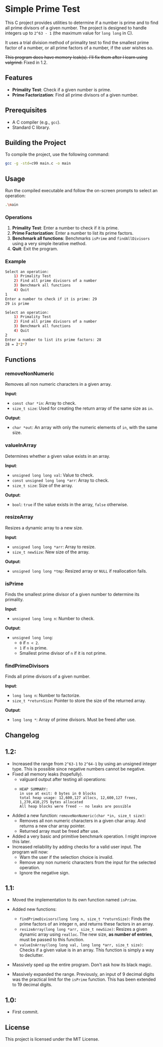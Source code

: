 # Simple Prime Test

This C project provides utilities to determine if a number is prime and to find all prime divisors of a given number.
The project is designed to handle integers up to `2^63 - 1` (the maximum value for `long long` in C).

It uses a trial division method of primality test to find the smallest prime factor of a number, or all prime factors of
a number, if the user wishes so.

~~This program does have memory leak(s). I'll fix them after I learn using valgrind.~~ Fixed in 1.2.

## Features

- **Primality Test**: Check if a given number is prime.
- **Prime Factorization**: Find all prime divisors of a given number.

## Prerequisites

- A C compiler (e.g., `gcc`).
- Standard C library.

## Building the Project

To compile the project, use the following command:

```sh
gcc -g -std=c99 main.c -o main
```

## Usage

Run the compiled executable and follow the on-screen prompts to select an operation:

```sh
.\main
```

### Operations

1. **Primality Test**: Enter a number to check if it is prime.
2. **Prime Factorization**: Enter a number to list its prime factors.
3. **Benchmark all functions**: Benchmarks `isPrime` and `findAllDivisors` using a very simple iterative method.
4. **Quit**: Exit the program.

### Example

```sh
Select an operation:
    1) Primality Test
    2) Find all prime divisors of a number
    3) Benchmark all functions
    4) Quit
1
Enter a number to check if it is prime: 29
29 is prime
```

```sh
Select an operation:
    1) Primality Test
    2) Find all prime divisors of a number
    3) Benchmark all functions
    4) Quit
2
Enter a number to list its prime factors: 28
28 = 2*2*7
```

## Functions

### removeNonNumeric

Removes all non numeric characters in a given array.

**Input**:

- `const char *in`: Array to check.
- `size_t size`: Used for creating the return array of the same size as `in`.

**Output**:

- `char *out`: An array with only the numeric elements of `in`, with the same size.

### valueInArray

Determines whether a given value exists in an array.

**Input**:

- `unsigned long long val`: Value to check.
- `const unsigned long long *arr`: Array to check.
- `size_t size`: Size of the array.

**Output**:

- `bool`: `true` if the value exists in the array, `false` otherwise.

### resizeArray

Resizes a dynamic array to a new size.

**Input**:

- `unsigned long long *arr`: Array to resize.
- `size_t newSize`: New size of the array.

**Output**:

- `unsigned long long *tmp`: Resized array or `NULL` if reallocation fails.

### isPrime

Finds the smallest prime divisor of a given number to determine its primality.

**Input**:

- `unsigned long long n`: Number to check.

**Output**:

- `unsigned long long`:
	- `0` if `n < 2`.
	- `1` if `n` is prime.
	- Smallest prime divisor of `n` if it is not prime.

### findPrimeDivisors

Finds all prime divisors of a given number.

**Input**:

- `long long n`: Number to factorize.
- `size_t *returnSize`: Pointer to store the size of the returned array.

**Output**:

- `long long *`: Array of prime divisors. Must be freed after use.

## Changelog
## **1.2**:

- Increased the range from `2^63-1` to `2^64-1` by using an unsigned integer type. This is possible since negative numbers cannot be negative.
- Fixed all memory leaks (hopefully).
  - valguard output after testing all operations:
  - ```
    HEAP SUMMARY:
    in use at exit: 0 bytes in 0 blocks
    total heap usage: 12,600,127 allocs, 12,600,127 frees, 1,270,410,275 bytes allocated
    All heap blocks were freed -- no leaks are possible
    ```
- Added a new function: `removeNonNumeric(char *in, size_t size)`:
  - Removes all non numeric characters in a given char array. And returns a new char array pointer.
  - Returned array must be freed after use.
- Added a very basic and primitive benchmark operation. I might improve this later.
- Increased reliability by adding checks for a valid user input. The program will now:
  - Warn the user if the selection choice is invalid.
  - Remove any non numeric characters from the input for the selected operation.
  - Ignore the negative sign.

## **1.1**: 

- Moved the implementation to its own function named `isPrime`.

- Added new functions:
	- `findPrimeDivisors(long long n, size_t *returnSize)`: 	Finds the prime factors of an integer n, and returns these factors in an array.
	- `resizeArray(long long *arr, size_t newSize)`: 		Resizes a given dynamic array using `realloc`. The new size, **as number of entries**, must be passed to this function.
	- `valueInArray(long long val, long long *arr, size_t size)`: 	Checks if a given value is in an array. This function is simply a way to declutter.
- Massively sped up the entire program. Don't ask how its black magic.
- Massively expanded the range. Previously, an input of 9 decimal digits was the practical limit for the `isPrime` function. This has been extended to 19 decimal digits.

## **1.0**: 
- First commit.

## License

This project is licensed under the MIT License.

